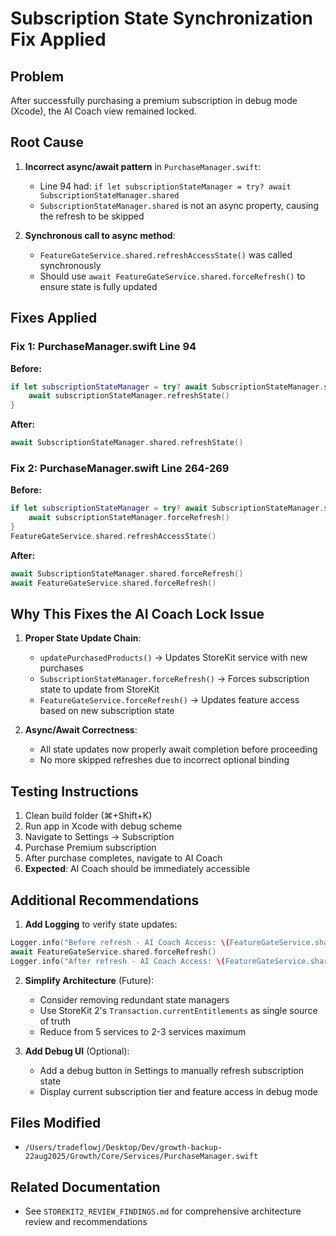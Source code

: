 # Subscription State Synchronization Fix Applied

## Problem
After successfully purchasing a premium subscription in debug mode (Xcode), the AI Coach view remained locked.

## Root Cause
1. **Incorrect async/await pattern** in `PurchaseManager.swift`:
   - Line 94 had: `if let subscriptionStateManager = try? await SubscriptionStateManager.shared`
   - `SubscriptionStateManager.shared` is not an async property, causing the refresh to be skipped
   
2. **Synchronous call to async method**:
   - `FeatureGateService.shared.refreshAccessState()` was called synchronously
   - Should use `await FeatureGateService.shared.forceRefresh()` to ensure state is fully updated

## Fixes Applied

### Fix 1: PurchaseManager.swift Line 94
**Before:**
```swift
if let subscriptionStateManager = try? await SubscriptionStateManager.shared {
    await subscriptionStateManager.refreshState()
}
```

**After:**
```swift
await SubscriptionStateManager.shared.refreshState()
```

### Fix 2: PurchaseManager.swift Line 264-269
**Before:**
```swift
if let subscriptionStateManager = try? await SubscriptionStateManager.shared {
    await subscriptionStateManager.forceRefresh()
}
FeatureGateService.shared.refreshAccessState()
```

**After:**
```swift
await SubscriptionStateManager.shared.forceRefresh()
await FeatureGateService.shared.forceRefresh()
```

## Why This Fixes the AI Coach Lock Issue

1. **Proper State Update Chain**:
   - `updatePurchasedProducts()` → Updates StoreKit service with new purchases
   - `SubscriptionStateManager.forceRefresh()` → Forces subscription state to update from StoreKit
   - `FeatureGateService.forceRefresh()` → Updates feature access based on new subscription state

2. **Async/Await Correctness**:
   - All state updates now properly await completion before proceeding
   - No more skipped refreshes due to incorrect optional binding

## Testing Instructions

1. Clean build folder (⌘+Shift+K)
2. Run app in Xcode with debug scheme
3. Navigate to Settings → Subscription
4. Purchase Premium subscription
5. After purchase completes, navigate to AI Coach
6. **Expected**: AI Coach should be immediately accessible

## Additional Recommendations

1. **Add Logging** to verify state updates:
```swift
Logger.info("Before refresh - AI Coach Access: \(FeatureGateService.shared.hasAccessBool(to: .aiCoach))")
await FeatureGateService.shared.forceRefresh()
Logger.info("After refresh - AI Coach Access: \(FeatureGateService.shared.hasAccessBool(to: .aiCoach))")
```

2. **Simplify Architecture** (Future):
   - Consider removing redundant state managers
   - Use StoreKit 2's `Transaction.currentEntitlements` as single source of truth
   - Reduce from 5 services to 2-3 services maximum

3. **Add Debug UI** (Optional):
   - Add a debug button in Settings to manually refresh subscription state
   - Display current subscription tier and feature access in debug mode

## Files Modified
- `/Users/tradeflowj/Desktop/Dev/growth-backup-22aug2025/Growth/Core/Services/PurchaseManager.swift`

## Related Documentation
- See `STOREKIT2_REVIEW_FINDINGS.md` for comprehensive architecture review and recommendations